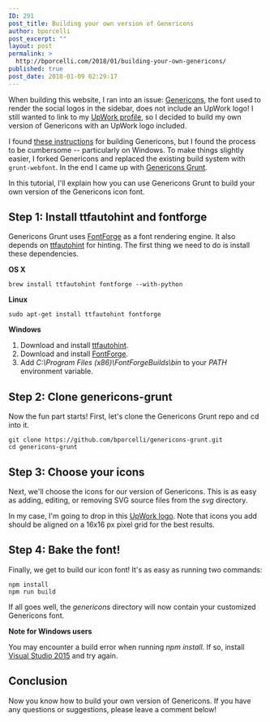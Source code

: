 ```yaml
---
ID: 291
post_title: Building your own version of Genericons
author: bporcelli
post_excerpt: ""
layout: post
permalink: >
  http://bporcelli.com/2018/01/building-your-own-genericons/
published: true
post_date: 2018-01-09 02:29:17
---
```

When building this website, I ran into an issue: [Genericons][1], the font used to render the social logos in the sidebar, does not include an UpWork logo! I still wanted to link to my [UpWork profile][2], so I decided to build my own version of Genericons with an UpWork logo included.

I found [these instructions][3] for building Genericons, but I found the process to be cumbersome -- particularly on Windows. To make things slightly easier, I forked Genericons and replaced the existing build system with `grunt-webfont`. In the end I came up with [Genericons Grunt][4].

In this tutorial, I'll explain how you can use Genericons Grunt to build your own version of the Genericons icon font.

## Step 1: Install ttfautohint and fontforge

Genericons Grunt uses [FontForge][5] as a font rendering engine. It also depends on [ttfautohint][6] for hinting. The first thing we need to do is install these dependencies.

**OS X**

`brew install ttfautohint fontforge --with-python`

**Linux**

`sudo apt-get install ttfautohint fontforge`

**Windows**

1.  Download and install [ttfautohint][7].
2.  Download and install [FontForge][8].
3.  Add *C:\Program Files (x86)\FontForgeBuilds\bin* to your *PATH* environment variable.

## Step 2: Clone genericons-grunt

Now the fun part starts! First, let's clone the Genericons Grunt repo and cd into it.

    git clone https://github.com/bporcelli/genericons-grunt.git
    cd genericons-grunt    
    

## Step 3: Choose your icons

Next, we'll choose the icons for our version of Genericons. This is as easy as adding, editing, or removing SVG source files from the *svg* directory.

In my case, I'm going to drop in this [UpWork logo][9]. Note that icons you add should be aligned on a 16x16 px pixel grid for the best results.

## Step 4: Bake the font!

Finally, we get to build our icon font! It's as easy as running two commands:

    npm install
    npm run build
    

If all goes well, the *genericons* directory will now contain your customized Genericons font.

**Note for Windows users**

You may encounter a build error when running *npm install*. If so, install [Visual Studio 2015][10] and try again.

## Conclusion

Now you know how to build your own version of Genericons. If you have any questions or suggestions, please leave a comment below!      

 [1]: http://genericons.com
 [2]: https://www.upwork.com/fl/bporcelli
 [3]: https://github.com/Automattic/Genericons#building-your-own-genericons
 [4]: https://github.com/bporcelli/genericons-grunt
 [5]: http://fontforge.github.io/en-US/
 [6]: https://www.freetype.org/ttfautohint/index.html
 [7]: https://www.freetype.org/ttfautohint/index.html#download
 [8]: http://fontforge.github.io/en-US/downloads/windows/
 [9]: https://drive.google.com/open?id=1H1gqcfCj2hTBMCmDyVt_uEidm9AGHm0
 [10]: https://www.visualstudio.com/vs/older-downloads/